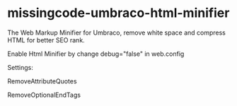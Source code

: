 # missingcode-umbraco-html-minifier
The Web Markup Minifier for Umbraco, remove white space and compress HTML for better SEO rank.

Enable Html Minifier by change debug="false" in web.config



Settings:

RemoveAttributeQuotes 

RemoveOptionalEndTags